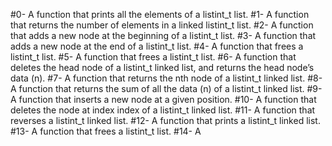 #0- A function that prints all the elements of a listint_t list.
#1- A function that returns the number of elements in a linked listint_t list.
#2- A function that adds a new node at the beginning of a listint_t list.
#3- A function that adds a new node at the end of a listint_t list.
#4- A function that frees a listint_t list. 
#5- A function that frees a listint_t list. 
#6- A function that deletes the head node of a listint_t linked list, and returns the head node’s data (n).
#7- A function that returns the nth node of a listint_t linked list. 
#8- A function that returns the sum of all the data (n) of a listint_t linked list.
#9- A function that inserts a new node at a given position.
#10- A function that deletes the node at index index of a listint_t linked list.
#11- A function that reverses a listint_t linked list.
#12- A function that prints a listint_t linked list.
#13- A function that frees a listint_t list.
#14- A    
